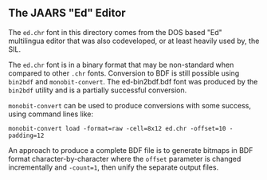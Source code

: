 ## The JAARS "Ed" Editor
The `ed.chr` font in this directory comes from the DOS based "Ed" multilingua editor
that was also codeveloped, or at least heavily used by, the SIL.

The `ed.chr` font is in a binary format that may be non-standard when compared to
other `.chr` fonts.  Conversion to BDF is still possible using `bin2bdf` and 
`monobit-convert`.  The ed-bin2bdf.bdf font was produced by the `bin2bdf` utility
and is a partially successful conversion.

`monobit-convert` can be used to produce conversions with some success, using
command lines like:

`monobit-convert load -format=raw -cell=8x12 ed.chr -offset=10 -padding=12`

An approach to produce a complete BDF file is to generate bitmaps in BDF
format character-by-character where the `offset` parameter is changed incrementally
and `-count=1`, then unify the separate output files.
